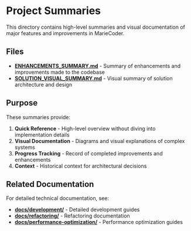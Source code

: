 # Project Summaries

This directory contains high-level summaries and visual documentation of major features and improvements in MarieCoder.

## Files

- **[ENHANCEMENTS_SUMMARY.md](./ENHANCEMENTS_SUMMARY.md)** - Summary of enhancements and improvements made to the codebase
- **[SOLUTION_VISUAL_SUMMARY.md](./SOLUTION_VISUAL_SUMMARY.md)** - Visual summary of solution architecture and design

## Purpose

These summaries provide:

1. **Quick Reference** - High-level overview without diving into implementation details
2. **Visual Documentation** - Diagrams and visual explanations of complex systems
3. **Progress Tracking** - Record of completed improvements and enhancements
4. **Context** - Historical context for architectural decisions

## Related Documentation

For detailed technical documentation, see:
- **[docs/development/](../development/)** - Detailed development guides
- **[docs/refactoring/](../refactoring/)** - Refactoring documentation
- **[docs/performance-optimization/](../performance-optimization/)** - Performance optimization guides


